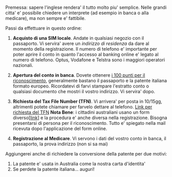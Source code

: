 Premessa: sapere l'inglese rendera' il tutto molto piu' semplice. Nelle grandi citta' e' possibile chiedere un interprete (ad esempio in banca o alla medicare), ma non sempre e' fattibile.

Passi da effettuare in questo ordine:

1. **Acquisto di una SIM locale**. Andate in qualsiasi negozio con il passaporto. Vi servira' avere un *indirizzo di residenza* da dare al momento della registrazione. Il numero di telefono e' importante per poter aprire il conto in quanto l'accesso al banking online e' legato al numero di telefono. Optus, Vodafone e Telstra sono i maggiori operatori nazionali.

2. **Apertura del conto in banca**. Dovete ottenere [i 100 punti per il riconoscimento](http://sydney.edu.au/finance/docs/points_guide.pdf), generalmente bastano il passaporto e la patente italiana formato europeo. Ricordatevi di farvi stampare l'estratto conto o qualsiasi documento che mostri il vostro indirizzo. Vi servira' dopo.

3. **Richiesta del Tax File Number (TFN)**. Vi arrivera' per posta in 10/15gg, altrimenti potete chiamare per farvelo dettare al telefono. [Link per richiesta del TFN](https://www.ato.gov.au/individuals/tax-file-number/apply-for-a-tfn/foreign-passport-holders,-permanent-migrants-and-temporary-visitors---tfn-application/)
**Nota Bene**: i cittadini australiani usano un form diverso[[link](https://www.ato.gov.au/individuals/tax-file-number/apply-for-a-tfn/australian-residents---tfn-application)] e la procedura e' anche diversa nella registrazione. Bisogna presentarsi di persona per il riconoscimento. Tutto e' spiegato nella mail ricevuta dopo l'applicazione del form online.

4. **Registrazione al Medicare**. Vi servono i dati del vostro conto in banca, il passaporto, la prova indirizzo (non si sa mai)

Aggiungerei anche di richiedere la conversione della patente per due motivi:

1. La patente e' usata in Australia come la nostra carta d'identita'
2. Se perdete la patente italiana... auguri!
